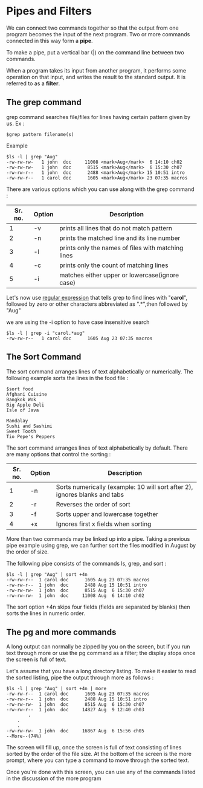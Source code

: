 # Pipes and Filters

   We can connect two commands together so that the output from one program becomes the 
   input of the next program. Two or more commands connected in this way form a **pipe**.

   To make a pipe, put a vertical bar (|) on the command line between two commands.

   When a program takes its input from another program, it performs some operation on that 
   input, and writes the result to the standard output. It is referred to as a **filter**.

   ## The grep command

   grep command searches file/files for lines having certain pattern given by us. Ex :

    $grep pattern filename(s)

   Example

    $ls -l | grep "Aug"
    -rw-rw-rw-   1 john  doc     11008 <mark>Aug</mark>  6 14:10 ch02
    -rw-rw-rw-   1 john  doc      8515 <mark>Aug</mark>  6 15:30 ch07
    -rw-rw-r--   1 john  doc      2488 <mark>Aug</mark> 15 10:51 intro
    -rw-rw-r--   1 carol doc      1605 <mark>Aug</mark> 23 07:35 macros

   There are various options which you can use along with the grep command :

   | Sr. no. | Option | Description |
   |---|---|---|
   | 1 | -v | prints all lines that do not match pattern |
   | 2 | -n | prints the matched line and its line number |
   | 3 | -l | prints only the names of files with matching lines |
   | 4 | -c | prints only the count of matching lines |
   | 5 | -i | matches either upper or lowercase(ignore case) |

   Let's now use [regular expression](https://www.geeksforgeeks.org/write-regular-expressions/) that tells grep to find lines with "**carol**", followed by zero
   or other characters abbreviated as ".*",then followed by "Aug"

   we are using the -i option to have case insensitive search

    $ls -l | grep -i "carol.*aug"
    -rw-rw-r--   1 carol doc      1605 Aug 23 07:35 macros

   ## The Sort Command

   The sort command arranges lines of text alphabetically or numerically. The following
   example sorts the lines in the food file :

    $sort food
    Afghani Cuisine
    Bangkok Wok
    Big Apple Deli
    Isle of Java
    
    Mandalay
    Sushi and Sashimi
    Sweet Tooth
    Tio Pepe's Peppers

   The sort command arranges lines of text alphabetically by default.
   There are many options that control the sorting :

   | Sr. no. | Option | Description |
   |---|---|---|
   | 1 | -n | Sorts numerically (example: 10 will sort after 2), ignores blanks and tabs |
   | 2 | -r | Reverses the order of sort |
   | 3 | -f | Sorts upper and lowercase together |
   | 4 | +x | Ignores first x fields when sorting |

   More than two commands may be linked up into a pipe. Taking a previous pipe example
   using grep, we can further sort the files modified in August by the order of size.

   The following pipe consists of the commands ls, grep, and sort :

    $ls -l | grep "Aug" | sort +4n
    -rw-rw-r--  1 carol doc      1605 Aug 23 07:35 macros
    -rw-rw-r--  1 john  doc      2488 Aug 15 10:51 intro
    -rw-rw-rw-  1 john  doc      8515 Aug  6 15:30 ch07
    -rw-rw-rw-  1 john  doc     11008 Aug  6 14:10 ch02

   The sort option +4n skips four fields (fields are separated by blanks) then sorts the lines in numeric order.

   ## The pg and more commands

   A long output can normally be zipped by you on the screen, but if you run text through more or use the pg command
   as a filter; the display stops once the screen is full of text.

   Let's assume that you have a long directory listing. To make it easier to read the sorted listing, pipe the output
   through more as follows :

    $ls -l | grep "Aug" | sort +4n | more
    -rw-rw-r--  1 carol doc      1605 Aug 23 07:35 macros
    -rw-rw-r--  1 john  doc      2488 Aug 15 10:51 intro
    -rw-rw-rw-  1 john  doc      8515 Aug  6 15:30 ch07
    -rw-rw-r--  1 john  doc     14827 Aug  9 12:40 ch03
       	    .
	    .
	    .
    -rw-rw-rw-  1 john  doc     16867 Aug  6 15:56 ch05
    --More--(74%)

   The screen will fill up, once the screen is full of text consisting of lines sorted by the order of the file size.
   At the bottom of the screen is the more prompt, where you can type a command to move through the sorted text.

   Once you're done with this screen, you can use any of the commands listed in the discussion of the more program











